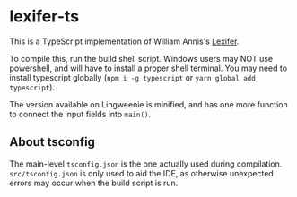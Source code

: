 # lexifer-ts

This is a TypeScript implementation of William Annis's
[Lexifer](https://github.com/wmannis/lexifer).

To compile this, run the build shell script. Windows users may NOT use
powershell, and will have to install a proper shell terminal. You may need to
install typescript globally (`npm i -g typescript` or
`yarn global add typescript`).

The version available on Lingweenie is minified, and has one more function to
connect the input fields into `main()`.

## About tsconfig

The main-level `tsconfig.json` is the one actually used during compilation.
`src/tsconfig.json` is only used to aid the IDE, as otherwise unexpected errors
may occur when the build script is run.
